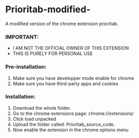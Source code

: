 # Prioritab-modified-
A modified version of the chrome extension prioritab.

### IMPORTANT:
- I AM NOT THE OFFICIAL OWNER OF THIS EXTENSION
- THIS IS PURELY FOR PERSONAL USE

### Pre-installation:
1. Make sure you have developper mode enable for chrome
2. Make sure you have third-party apps and cookies 

### Installation:

1. Download the whole folder.
2. Go to the chrome extensions page: chrome://extensions/
3. Click load unpacked
4. Upload the folder called:  Prioritab_source_code. 
5. Now enable the extension in the chrome options menu

